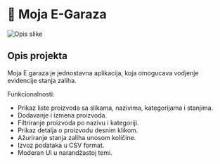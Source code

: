 # 🧰 Moja E-Garaza

![Opis slike](https://i.imgur.com/eQxYgds.png)

## Opis projekta

Moja E garaza je jednostavna aplikacija, koja omogucava vodjenje evidencije stanja zaliha.

Funkcionalnosti:
- Prikaz liste proizvoda sa slikama, nazivima, kategorijama i stanjima.
- Dodavanje i izmena proizvoda.
- Filtriranje proizvoda po nazivu i kategoriji.
- Prikaz detalja o proizvodu desnim klikom.
- Ažuriranje stanja zaliha unosom količine.
- Izvoz podataka u CSV format.
- Moderan UI u narandžastoj temi.
